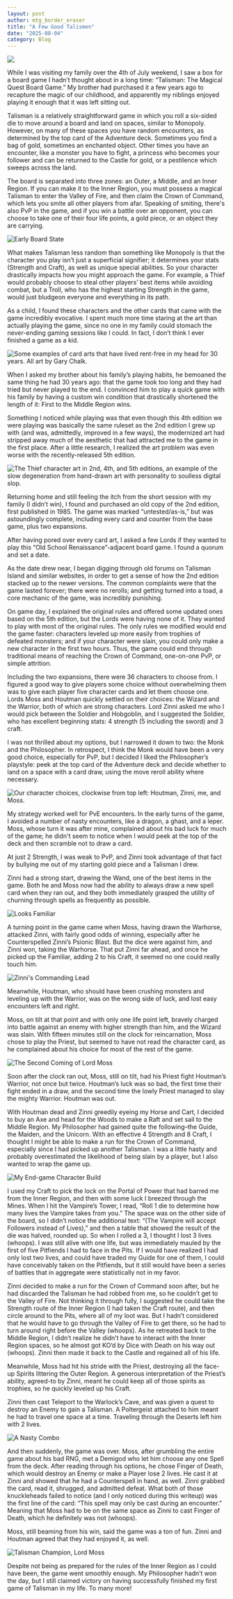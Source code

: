 ```yaml
---
layout: post
author: mtg_border_eraser
title: "A Few Good Talismen"
date: "2025-08-04"
category: Blog
---
```


![](/assets/images/afewgoodtalismen/TalismanHeader.png)

While I was visiting my family over the 4th of July weekend, I saw a box for a board game I hadn’t thought about in a long time: “Talisman: The Magical Quest Board Game.” My brother had purchased it a few years ago to recapture the magic of our childhood, and apparently my niblings enjoyed playing it enough that it was left sitting out.

Talisman is a relatively straightforward game in which you roll a six-sided die to move around a board and land on spaces, similar to Monopoly. However, on many of these spaces you have random encounters, as determined by the top card of the Adventure deck. Sometimes you find a bag of gold, sometimes an enchanted object. Other times you have an encounter, like a monster you have to fight, a princess who becomes your follower and can be returned to the Castle for gold, or a pestilence which sweeps across the land.

The board is separated into three zones: an Outer, a Middle, and an Inner Region. If you can make it to the Inner Region, you must possess a magical Talisman to enter the Valley of Fire, and then claim the Crown of Command, which lets you smite all other players from afar. Speaking of smiting, there's also PvP in the game, and if you win a battle over an opponent, you can choose to take one of their four life points, a gold piece, or an object they are carrying.

![Early Board State](/assets/images/afewgoodtalismen/EarlyBoardState.jpg)

What makes Talisman less random than something like Monopoly is that the character you play isn’t just a superficial signifier; it determines your stats (Strength and Craft), as well as unique special abilities. So your character drastically impacts how you might approach the game. For example, a Thief would probably choose to steal other players’ best items while avoiding combat, but a Troll, who has the highest starting Strength in the game, would just bludgeon everyone and everything in its path.

As a child, I found these characters and the other cards that came with the game incredibly evocative. I spent much more time staring at the art than actually playing the game, since no one in my family could stomach the never-ending gaming sessions like I could. In fact, I don’t think I ever finished a game as a kid.

![Some examples of card arts that have lived rent-free in my head for 30 years. All art by Gary Chalk.](/assets/images/afewgoodtalismen/ArtExamples.jpg)

When I asked my brother about his family’s playing habits, he bemoaned the same thing he had 30 years ago: that the game took too long and they had tried but never played to the end. I convinced him to play a quick game with his family by having a custom win condition that drastically shortened the length of it: First to the Middle Region wins.

Something I noticed while playing was that even though this 4th edition we were playing was basically the same ruleset as the 2nd edition I grew up with (and was, admittedly, improved in a few ways), the modernized art had stripped away much of the aesthetic that had attracted me to the game in the first place. After a little research, I realized the art problem was even worse with the recently-released 5th edition.

![The Thief character art in 2nd, 4th, and 5th editions, an example of the slow degeneration from hand-drawn art with personality to soulless digital slop.](/assets/images/afewgoodtalismen/ThiefEditions.png)

Returning home and still feeling the itch from the short session with my family (I didn’t win), I found and purchased an old copy of the 2nd edition, first published in 1985. The game was marked “untested/as-is,” but was astoundingly complete, including every card and counter from the base game, plus two expansions.

After having pored over every card art, I asked a few Lords if they wanted to play this “Old School Renaissance”-adjacent board game. I found a quorum and set a date.

As the date drew near, I began digging through old forums on Talisman Island and similar websites, in order to get a sense of how the 2nd edition stacked up to the newer versions. The common complaints were that the game lasted forever; there were no rerolls; and getting turned into a toad, a core mechanic of the game, was incredibly punishing.

On game day, I explained the original rules and offered some updated ones based on the 5th edition, but the Lords were having none of it. They wanted to play with most of the original rules. The only rules we modified would end the game faster: characters leveled up more easily from trophies of defeated monsters; and if your character were slain, you could only make a new character in the first two hours. Thus, the game could end through traditional means of reaching the Crown of Command, one-on-one PvP, or simple attrition.

Including the two expansions, there were 36 characters to choose from. I figured a good way to give players some choice without overwhelming them was to give each player five character cards and let them choose one. Lords Moss and Houtman quickly settled on their choices: the Wizard and the Warrior, both of which are strong characters. Lord Zinni asked me who I would pick between the Soldier and Hobgoblin, and I suggested the Soldier, who has excellent beginning stats: 4 strength (5 including the sword) and 3 craft.

I was not thrilled about my options, but I narrowed it down to two: the Monk and the Philosopher. In retrospect, I think the Monk would have been a very good choice, especially for PvP, but I decided I liked the Philosopher’s playstyle: peek at the top card of the Adventure deck and decide whether to land on a space with a card draw, using the move reroll ability where necessary.

![Our character choices, clockwise from top left: Houtman, Zinni, me, and Moss.](/assets/images/afewgoodtalismen/Characters.jpg)

My strategy worked well for PvE encounters. In the early turns of the game, I avoided a number of nasty encounters, like a dragon, a ghast, and a leper. Moss, whose turn it was after mine, complained about his bad luck for much of the game; he didn't seem to notice when I would peek at the top of the deck and then scramble not to draw a card.

At just 2 Strength, I was weak to PvP, and Zinni took advantage of that fact by bullying me out of my starting gold piece and a Talisman I drew.

Zinni had a strong start, drawing the Wand, one of the best items in the game. Both he and Moss now had the ability to always draw a new spell card when they ran out, and they both immediately grasped the utility of churning through spells as frequently as possible.

![Looks Familiar](/assets/images/afewgoodtalismen/PsionicCounterspell.jpg)

A turning point in the game came when Moss, having drawn the Warhorse, attacked Zinni, with fairly good odds of winning, especially after he Counterspelled Zinni’s Psionic Blast. But the dice were against him, and Zinni won, taking the Warhorse. That put Zinni far ahead, and once he picked up the Familiar, adding 2 to his Craft, it seemed no one could really touch him.

![Zinni's Commanding Lead](/assets/images/afewgoodtalismen/ZinnisStuff.jpg)

Meanwhile, Houtman, who should have been crushing monsters and leveling up with the Warrior, was on the wrong side of luck, and lost easy encounters left and right.

Moss, on tilt at that point and with only one life point left, bravely charged into battle against an enemy with higher strength than him, and the Wizard was slain. With fifteen minutes still on the clock for reincarnation, Moss chose to play the Priest, but seemed to have not read the character card, as he complained about his choice for most of the rest of the game.

![The Second Coming of Lord Moss](/assets/images/afewgoodtalismen/Moss2nd.jpg)

Soon after the clock ran out, Moss, still on tilt, had his Priest fight Houtman’s Warrior, not once but twice. Houtman’s luck was so bad, the first time their fight ended in a draw, and the second time the lowly Priest managed to slay the mighty Warrior. Houtman was out.

With Houtman dead and Zinni greedily eyeing my Horse and Cart, I decided to buy an Axe and head for the Woods to make a Raft and set sail to the Middle Region. My Philosopher had gained quite the following–the Guide, the Maiden, and the Unicorn. With an effective 4 Strength and 8 Craft, I thought I might be able to make a run for the Crown of Command, especially since I had picked up another Talisman. I was a little hasty and probably overestimated the likelihood of being slain by a player, but I also wanted to wrap the game up.

![My End-game Character Build](/assets/images/afewgoodtalismen/EndGameBuild.jpg)

I used my Craft to pick the lock on the Portal of Power that had barred me from the Inner Region, and then with some luck I breezed through the Mines. When I hit the Vampire’s Tower, I read, “Roll 1 die to determine how many lives the Vampire takes from you.” The space was on the other side of the board, so I didn’t notice the additional text: “(The Vampire will accept Followers instead of Lives),” and then a table that showed the result of the die was halved, rounded up. So when I rolled a 3, I thought I lost 3 lives (whoops). I was still alive with one life, but was immediately mauled by the first of five Pitfiends I had to face in the Pits. If I would have realized I had only lost two lives, and could have traded my Guide for one of them, I could have conceivably taken on the Pitfiends, but it still would have been a series of battles that in aggregate were statistically not in my favor.

Zinni decided to make a run for the Crown of Command soon after, but he had discarded the Talisman he had robbed from me, so he couldn’t get to the Valley of Fire. Not thinking it through fully, I suggested he could take the Strength route of the Inner Region (I had taken the Craft route), and then circle around to the Pits, where all of my loot was. But I hadn’t considered that he would have to go through the Valley of Fire to get there, so he had to turn around right before the Valley (whoops). As he retreated back to the Middle Region, I didn’t realize he didn’t have to interact with the Inner Region spaces, so he almost got KO’d by Dice with Death on his way out (whoops). Zinni then made it back to the Castle and regained all of his life.

Meanwhile, Moss had hit his stride with the Priest, destroying all the face-up Spirits littering the Outer Region. A generous interpretation of the Priest’s ability, agreed-to by Zinni, meant he could keep all of those spirits as trophies, so he quickly leveled up his Craft.

Zinni then cast Teleport to the Warlock’s Cave, and was given a quest to destroy an Enemy to gain a Talisman. A Poltergeist attached to him meant he had to travel one space at a time. Traveling through the Deserts left him with 2 lives.

![A Nasty Combo](/assets/images/afewgoodtalismen/Fingered.jpg)

And then suddenly, the game was over. Moss, after grumbling the entire game about his bad RNG, met a Demigod who let him choose any one Spell from the deck. After reading through his options, he chose Finger of Death, which would destroy an Enemy or make a Player lose 2 lives. He cast it at Zinni and showed that he had a Counterspell in hand, as well. Zinni grabbed the card, read it, shrugged, and admitted defeat. What both of those knuckleheads failed to notice (and I only noticed during this writeup) was the first line of the card: “This spell may only be cast during an encounter.” Meaning that Moss had to be on the same space as Zinni to cast Finger of Death, which he definitely was not (whoops).

Moss, still beaming from his win, said the game was a ton of fun. Zinni and Houtman agreed that they had enjoyed it, as well.

![Talisman Champion, Lord Moss](/assets/images/afewgoodtalismen/Champion.jpg)

Despite not being as prepared for the rules of the Inner Region as I could have been, the game went smoothly enough. My Philosopher hadn’t won the day, but I still claimed victory on having successfully finished my first game of Talisman in my life. To many more!
